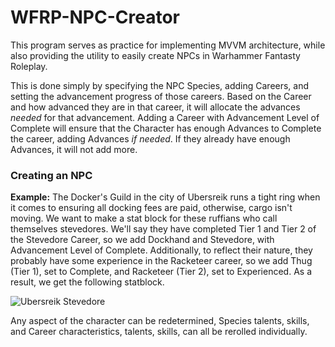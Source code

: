 # WFRP-NPC-Creator

This program serves as practice for implementing MVVM architecture, while also providing the utility to easily create NPCs in Warhammer Fantasty Roleplay. 

This is done simply by specifying the NPC Species, adding Careers, and setting the advancement progress of those careers. Based on the Career and how advanced they are in that career, it will allocate the advances *needed* for that advancement. Adding a Career with Advancement Level of Complete will ensure that the Character has enough Advances to Complete the career, adding Advances *if needed*. If they already have enough Advances, it will not add more.

### Creating an NPC

**Example:** The Docker's Guild in the city of Ubersreik runs a tight ring when it comes to ensuring all docking fees are paid, otherwise, cargo isn't moving. We want to make a stat block for these ruffians who call themselves stevedores. We'll say they have completed Tier 1 and Tier 2 of the Stevedore Career, so we add Dockhand and Stevedore, with Advancement Level of Complete. Additionally, to reflect their nature, they probably have some experience in the Racketeer career, so we add Thug (Tier 1), set to Complete, and Racketeer (Tier 2), set to Experienced. As a result, we get the following statblock. 

![Ubersreik Stevedore](https://i.imgur.com/B2UvG86.png)

Any aspect of the character can be redetermined, Species talents, skills, and Career characteristics, talents, skills, can all be rerolled individually. 
